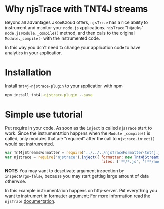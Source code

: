 # Why njsTrace with TNT4J streams

Beyond all advantages JKoolCloud offers, `njsTrace` has a nice ability to instrument and monitor your `node.js`
applications. `njsTrace` "hijacks" `node.js` `Module._compile()` method, and then calls to the original `Module._compile()`
with the instrumented code.

In this way you don't need to change your application code to have analytics in your application. 

# Installation

Install `tnt4j-njstrace-plugin` to your application with npm.

```cmd
npm install tnt4j-njstrace-plugin --save 
```

# Simple use tutorial

Put require in your code. As soon as the `inject` is called `njsTrace` start to work.
Since the instrumentation happens when the `Module._compile()` is called, only modules that are "required" after the
call to `njstrace.inject()` would get instrumented.

```js
var Tnt4jStreamsFormatter = require('../../../njsTraceFormatter-tnt4j.js').Tnt4jStreamsFormatter;
var njstrace = require('njstrace').inject({	formatter: new Tnt4jStreamsFormatter(), inspectArgs: false,
											files: ['**/*.js', '!**/node_modules/**',  '**/node_modules/http-server/**'],});
```

**NOTE:** You may want to deactivate argument inspection by `inspectArgs=false`, because you may start getting large amount
of data otherwise.

In this example instrumentation happens on http-server. 
Put everything you want to instrument in formatter argument;
For more information read the `njsTrace` [documentation](https://github.com/ValYouW/njsTrace).

